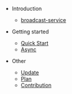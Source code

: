 - Introduction
  - [broadcast-service](README.md)

- Getting started

  - [Quick Start](quickstart.md)
  - [Async](async.md)

- Other
  
  - [Update](update.md)
  - [Plan](plan.md)
  - [Contribution](contribution.md)
